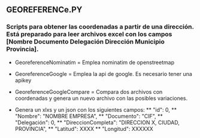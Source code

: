 ## GEOREFERENCe.PY


### Scripts para obtener las coordenadas a partir de una dirección. Está preparado para leer archivos excel con los campos [Nombre Documento Delegación Dirección Municipio Provincia].

* GeoreferenceNominatim = Emplea nominatim de openstreetmap
* GeoreferenceGoogle = Emplea la api de google. Es necesario tener una apikey
* GeoreferenceGoogleCompare = Compara dos archivos con coordenadas y genera un nuevo archivo con las posibles variaciones.

* Genera un xlxs y un json con los siguientes campos: 
        ** "id": 0,
        ** "Nombre": "NOMBRE EMPRESA",
        ** "Documento": "CIF",
        ** "Delegación": 0,
        ** "DireccionCompleta": "DIRECCION X, CIUDAD, PROVINCIA",
        ** "Latitud": XXXX
        ** "Longitud": XXXXXX

        
